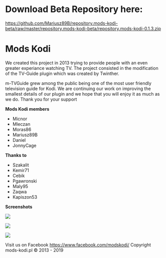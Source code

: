 # Download Beta Repository here:
https://github.com/Mariusz89B/repository.mods-kodi-beta/raw/master/repository.mods-kodi-beta/repository.mods-kodi-0.1.3.zip


# Mods Kodi

We created this project in 2013 trying to provide people with an even greater experiance watching TV. The project consisted in the modification of the TV-Guide plugin which was created by Twinther.

m-TVGuide grew among the public being one of the most user friendly television guide for Kodi. We are continuing our work on improving the smallest details of our plugin and we hope that you will enjoy it as much as we do. Thank you for your support

**Mods Kodi members**
* Micnor
* Mleczan
* Moras86
* Mariusz89B
* Daniel
* JonnyCage

**Thanks to**
* Szakalit
* Kemir71
* Cebik
* Pgawronski
* Maly95
* Zaqwa
* Kapiszon53

**Screenshots**

![](https://i.imgur.com/X3EeCWi.png)

![](https://i.imgur.com/Ply4qZi.png)

![](https://i.imgur.com/ZYa3wyz.png)


Visit us on Facebook https://www.facebook.com/modskodi/ Copyright mods-kodi.pl © 2013 - 2019
